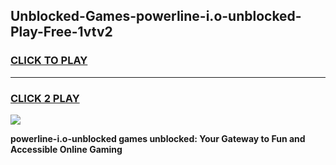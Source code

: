 
## Unblocked-Games-powerline-i.o-unblocked-Play-Free-1vtv2
<h3>
<a href="https://premium76.site?title=powerline-i.o-unblocked&ref=20M">CLICK TO PLAY</a></h3>
<hr>

<h3>
<a href="https://premium76.site?title=powerline-i.o-unblocked&ref=20M">CLICK 2 PLAY</a>
  
</h3>

<a href="https://premium76.site?title=powerline-i.o-unblocked&ref=19M"><img src="https://clearcache.store/games.png"></a>


**powerline-i.o-unblocked games unblocked: Your Gateway to Fun and Accessible Online Gaming**
